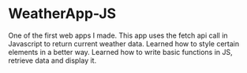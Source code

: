 # WeatherApp-JS


One of the first web apps I made. This app uses the fetch api call in Javascript to return current weather data.
Learned how to style certain elements in a better way.
Learned how to write basic functions in JS, retrieve data and display it.
